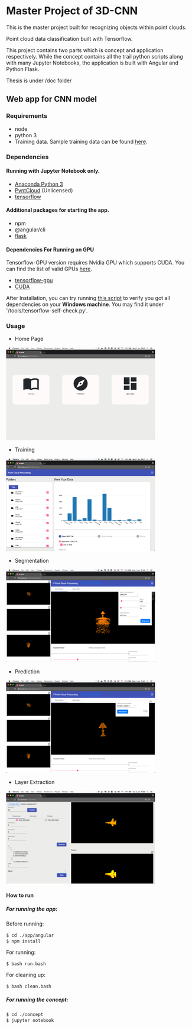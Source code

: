 # Master Project of 3D-CNN

This is the master project built for recognizing objects within point clouds.

Point cloud data classification built with Tensorflow.

This project contains two parts which is concept and application respectively. While the concept contains all the trail python scripts along with many Jupyter Notebooks, the application is built with Angular and Python Flask.

Thesis is under /doc folder

## Web app for CNN model

### Requirements
- node
- python 3
- Training data. Sample training data can be found [here](http://web.stanford.edu/~ericyi/project_page/part_annotation/index.html).


### Dependencies
#### Running with Jupyter Notebook only.
- [Anaconda Python 3](https://www.anaconda.com/download/)
- [PyntCloud](http://pyntcloud.readthedocs.io/en/latest/installation.html) (Unlicensed)
- [tensorflow](https://www.tensorflow.org/)

#### Additional packages for starting the app.
- npm
- @angular/cli
- [flask](http://flask.pocoo.org)

#### Dependencies For Running on GPU
Tensorflow-GPU version requires Nvidia GPU which supports CUDA. You can find the list of valid GPUs [here](https://developer.nvidia.com/cuda-gpus).
- [tensorflow-gpu](https://www.tensorflow.org/)
- [CUDA](https://developer.nvidia.com/cuda-zone)

After Installation, you can try running [this script](https://gist.github.com/mrry/ee5dbcfdd045fa48a27d56664411d41c) to verify you got all dependencies on your <b>Windows machine</b>. You may find it under '/tools/tensorflow-self-check.py'.

### Usage
- Home Page

<img src="./img/Picture1.png" width="80%">

- Training 

<img src="./img/Picture2.png" width="80%">

- Segmentation

<img src="./img/Picture3.png" width="80%">

- Prediction 

<img src="./img/Picture4.png" width="80%">

- Layer Extraction 

<img src="./img/Picture5.png" width="80%">


#### How to run
##### For running the app:
Before running:
~~~
$ cd ./app/angular
$ npm install
~~~

For running:
~~~
$ bash run.bash
~~~

For cleaning up:
~~~
$ bash clean.bash
~~~

##### For running the concept:
~~~
$ cd ./concept
$ jupyter notebook
~~~
